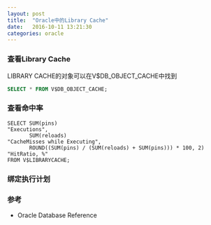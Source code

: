 ```yaml
---
layout: post
title:  "Oracle中的Library Cache"
date:   2016-10-11 13:21:30
categories: oracle
---
```


### 查看Library Cache
LIBRARY CACHE的对象可以在V$DB_OBJECT_CACHE中找到
```sql
SELECT * FROM V$DB_OBJECT_CACHE;
```

### 查看命中率
```
SELECT SUM(pins)                                                "Executions",
       SUM(reloads)                                             "CacheMisses while Executing",
       ROUND((SUM(pins) / (SUM(reloads) + SUM(pins))) * 100, 2) "HitRatio, %"
FROM V$LIBRARYCACHE;
```

### 绑定执行计划


### 参考
+ Oracle Database Reference